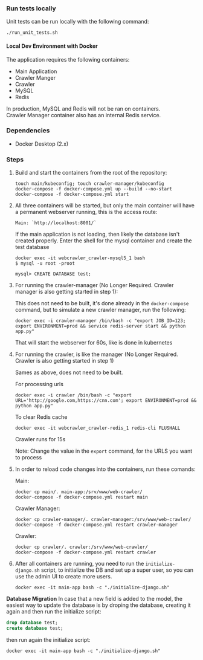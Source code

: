 ### Run tests locally

Unit tests can be run locally with the following command:

```shell
./run_unit_tests.sh
```

#### Local Dev Environment with Docker

The application requires the following containers:
- Main Application
- Crawler Manger
- Crawler
- MySQL
- Redis

In production, MySQL and Redis will not be ran on containers.   
Crawler Manager container also has an internal Redis service.


### Dependencies

- Docker Desktop (2.x)


### Steps

1. Build and start the containers from the root of the repository:
    ```
    touch main/kubeconfig; touch crawler-manager/kubeconfig
    docker-compose -f docker-compose.yml up --build --no-start
    docker-compose -f docker-compose.yml start
    ```

2. All three containers will be started, but only the main container will have a permanent webserver running, this is the access route:
    ```
    Main: `http://localhost:8001/`   
    ```

    If the main application is not loading, then likely the database isn't created properly. Enter the shell
    for the mysql container and create the test database
    ```
    docker exec -it webcrawler_crawler-mysql5_1 bash
    $ mysql -u root -proot

    mysql> CREATE DATABASE test;
    ```

3. For running the crawler-manager (No Longer Required. Crawler manager is also getting started in step 1): 
   
    This does not need to be built, it's done already in the `docker-compose` command, but to simulate a new crawler manager, run the following:      
    ```
    docker exec -i crawler-manager /bin/bash -c "export JOB_ID=123; export ENVIRONMENT=prod && service redis-server start && python app.py"  
    ```
    
    That will start the webserver for 60s, like is done in kubernetes
    
3. For running the crawler, is like the manager (No Longer Required. Crawler is also getting started in step 1)
   
    Sames as above, does not need to be built.

    For processing urls
    ```
    docker exec -i crawler /bin/bash -c "export URL='http://google.com,https://cnn.com'; export ENVIRONMENT=prod && python app.py" 
    ```

    To clear Redis cache
    ```
    docker exec -it webcrawler_crawler-redis_1 redis-cli FLUSHALL
    ```

    Crawler runs for 15s  

    Note: Change the value in the `export` command, for the URLS you want to process

4. In order to reload code changes into the containers, run these comands:

    Main:
    ```
    docker cp main/. main-app:/srv/www/web-crawler/
    docker-compose -f docker-compose.yml restart main
    ```  

    Crawler Manager:
    ```
    docker cp crawler-manager/. crawler-manager:/srv/www/web-crawler/    
    docker-compose -f docker-compose.yml restart crawler-manager
    ```  

    Crawler:
    ```
    docker cp crawler/. crawler:/srv/www/web-crawler/
    docker-compose -f docker-compose.yml restart crawler
    ```  

5. After all containers are running, you need to run the `initialize-django.sh` script,
    to initialize the DB and set up a super user, so you can use the admin UI to create more users.

    ```
    docker exec -it main-app bash -c "./initialize-django.sh"
    ```
    
**Database Migration** 
In case that a new field is added to the model, the easiest way to update the database 
is by droping the database, creating it again and then run the initialize script:  
```sql
drop database test;
create database test;
```

then run again the initialize script:
```shell
docker exec -it main-app bash -c "./initialize-django.sh"
```